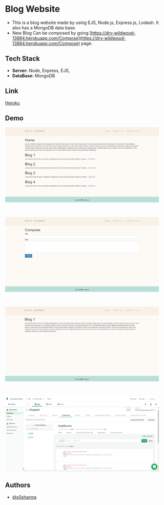 
# Blog Website

*  This is a blog website made by using EJS, Node.js, Express.js, Lodash. It also has a MongoDB data base.
*  New Blog Can be composed by going [https://dry-wildwood-13884.herokuapp.com/Compose](https://dry-wildwood-13884.herokuapp.com/Compose) page.


## Tech Stack

* **Server:** Node, Express, EJS,
* **DataBase:** MongoDB

  
## Link

[Heroku](https://dry-wildwood-13884.herokuapp.com/)

## Demo
![Blog](Images/Blog-Img.png)

<br>

![Compose](Images/blog-comose.png)

<br>

![Post](Images/blog1img.png)

<br>

![DataBase](Images/BlogDB-img.png)

  
## Authors

- [@s0sharma](https://github.com/s0sharma)

  

